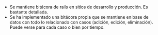 * Se mantiene bitácora de rails en sitios de desarrollo y producción. Es 
  bastante detallada.
* Se ha implementado una bitácora propia que se mantiene en base de datos
  con todo lo relacionado con casos (adición, edición, eliminación). Puede
  verse para cada caso o bien por tiempo.



